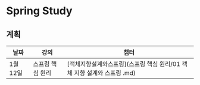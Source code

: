 # Spring Study

## 계획
| 날짜 |강의|챕터 |
| ------ | ------------------- | -------------------------------------------------------- |
| 1월 12일 | 스프링 핵심 원리 |  [객체지향설계와스프링](스프링 핵심 원리/01 객체 지향 설계와 스프링 .md)|
